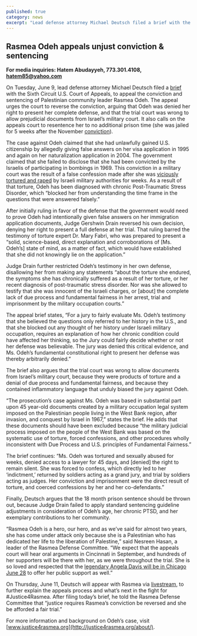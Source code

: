 ```yaml
---
published: true
category: news
excerpt: "Lead defense attorney Michael Deutsch filed a brief with the Sixth Circuit U.S. Court of Appeals to appeal the conviction and sentencing of Palestinian community leader Rasmea Odeh. The appeal urges the court to reverse the conviction, arguing that Odeh was denied her right to present her complete defense, and that the trial court was wrong to allow prejudicial documents from Israel’s military court.\""
---
```


## Rasmea Odeh appeals unjust conviction & sentencing

**For media inquiries: Hatem Abudayyeh, 773.301.4108, [hatem85@yahoo.com](mailto:hatem85@yahoo.com)**

On Tuesday, June 9, lead defense attorney Michael Deutsch filed a [brief](http://www.stopfbi.net/sites/default/files/appellantbrief.pdf) with the Sixth Circuit U.S. Court of Appeals, to appeal the conviction and sentencing of Palestinian community leader Rasmea Odeh. The appeal urges the court to reverse the conviction, arguing that Odeh was denied her right to present her complete defense, and that the trial court was wrong to allow prejudicial documents from Israel’s military court. It also calls on the appeals court to resentence her to no additional prison time (she was jailed for 5 weeks after the November [conviction](http://justice4rasmea.org/news/2014/11/10/rasmea-found-guilty/)).

The case against Odeh claimed that she had unlawfully gained U.S. citizenship by allegedly giving false answers on her visa application in 1995 and again on her naturalization application in 2004. The government claimed that she failed to disclose that she had been convicted by the Israelis of participating in bombings in 1969. This conviction in a military court was the result of a false confession made after she was [viciously tortured and raped](http://thehill.com/blogs/pundits-blog/international/208699-why-is-obamas-doj-prosecuting-a-torture-victim) by Israeli military authorities for weeks. As a result of that torture, Odeh has been diagnosed with chronic Post-Traumatic Stress Disorder, which “blocked her from understanding the time frame in the questions that were answered falsely.”

After initially ruling in favor of the defense that the government would need to prove Odeh had intentionally given false answers on her immigration application documents, Judge Gershwin Drain reversed his own decision, denying her right to present a full defense at her trial. That ruling barred the testimony of torture expert Dr. Mary Fabri, who was prepared to present a “solid, science-based, direct explanation and corroborations of [Ms. Odeh’s] state of mind, as a matter of fact, which would have established that she did not knowingly lie on the application.”

Judge Drain further restricted Odeh’s testimony in her own defense, disallowing her from making any statements “about the torture she endured, the symptoms she has chronically suffered as a result of her torture, or her recent diagnosis of post-traumatic stress disorder. Nor was she allowed to testify that she was innocent of the Israeli charges, or [about] the complete lack of due process and fundamental fairness in her arrest, trial and imprisonment by the military occupation courts.” 

The appeal brief states, “For a jury to fairly evaluate Ms. Odeh’s testimony that she believed the questions only referred to her history in the U.S., and that she blocked out any thought of her history under Israeli military occupation, requires an explanation of how her chronic condition could have affected her thinking, so the Jury could fairly decide whether or not her defense was believable. The jury was denied this critical evidence, and Ms. Odeh’s fundamental constitutional right to present her defense was thereby arbitrarily denied.”

The brief also argues that the trial court was wrong to allow documents from Israel’s military court, because they were products of torture and a denial of due process and fundamental fairness, and because they contained inflammatory language that unduly biased the jury against Odeh.

“The prosecution’s case against Ms. Odeh was based in substantial part upon 45 year-old documents created by a military occupation legal system imposed on the Palestinian people living in the West Bank region, after invasion, and conquest by Israel in 1967,” states the brief. He adds that these documents should have been excluded because “the military judicial process imposed on the people of the West Bank was based on the systematic use of torture, forced confessions, and other procedures wholly inconsistent with Due Process and U.S. principles of Fundamental Fairness.” 

The brief continues: “Ms. Odeh was tortured and sexually abused for weeks, denied access to a lawyer for 45 days, and [denied] the right to remain silent. She was forced to confess, which directly led to her ‘indictment,’ returned by soldiers acting as a grand jury, and trial by soldiers acting as judges. Her conviction and imprisonment were the direct result of torture, and coerced confessions by her and her co-defendants.”

Finally, Deutsch argues that the 18 month prison sentence should be thrown out, because Judge Drain failed to apply standard sentencing guideline adjustments in consideration of Odeh’s age, her chronic PTSD, and her exemplary contributions to her community.  

“Rasmea Odeh is a hero, our hero, and as we’ve said for almost two years, she has come under attack only because she is a Palestinian who has dedicated her life to the liberation of Palestine,” said Nesreen Hasan, a leader of the Rasmea Defense Committee. “We expect that the appeals court will hear oral arguments in Cincinnati in September, and hundreds of her supporters will be there with her, as we were throughout the trial. She is so loved and respected that the [legendary Angela Davis will be in Chicago June 28](http://justice4rasmea.org/events/2015/06/28/freedom-beyond-occupation-and-incarceration/) to offer her public support as well.” 

On Thursday, June 11, Deutsch will appear with Rasmea via [livestream](http://uspcn.org/2015/06/03/june-11th-live-stream-legal-update-with-deutsch-rasmea/), to further explain the appeals process and what’s next in the fight for #Justice4Rasmea. After filing today’s brief, he told the Rasmea Defense Committee that “justice requires Rasmea’s conviction be reversed and she be afforded a fair trial.”

For more information and background on Odeh’s case, visit [www.justice4rasmea.org](http://justice4rasmea.org/about/). 